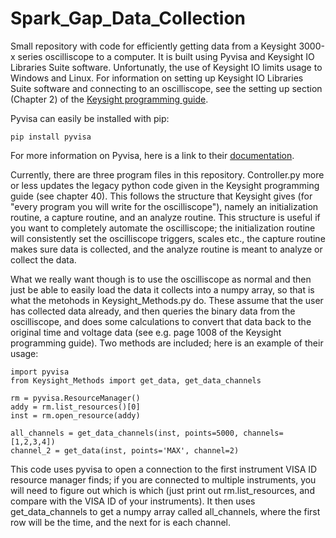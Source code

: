 # Spark_Gap_Data_Collection
Small repository with code for efficiently getting data from a Keysight 3000-x series oscilliscope to a computer. It is built using Pyvisa and Keysight IO Libraries Suite software. Unfortunatly, the use of Keysight IO limits usage to Windows and Linux. For information on setting up Keysight IO Libraries Suite software and connecting to an oscilliscope, see the setting up section (Chapter 2) of the [Keysight programming guide](https://www.keysight.com/us/en/assets/9018-06894/programming-guides/9018-06894.pdf?success=true).

Pyvisa can easily be installed with pip:

```pip install pyvisa```

For more information on Pyvisa, here is a link to their [documentation](https://pyvisa.readthedocs.io/en/latest/introduction/rvalues.html).

Currently, there are three program files in this repository. Controller.py more or less updates the legacy python code given in the Keysight programming guide (see chapter 40). This follows the structure that Keysight gives (for "every program you will write for the oscilliscope"), namely an initialization routine, a capture routine, and an analyze routine. This structure is useful if you want to completely automate the oscilliscope; the initialization routine will consistently set the oscilliscope triggers, scales etc., the capture routine makes sure data is collected, and the analyze routine is meant to analyze or collect the data. 

What we really want though is to use the oscilliscope as normal and then just be able to easily load the data it collects into a numpy array, so that is what the metohods in Keysight_Methods.py do. These assume that the user has collected data already, and then queries the binary data from the oscilliscope, and does some calculations to convert that data back to the original time and voltage data (see e.g. page 1008 of the Keysight programming guide). Two methods are included; here is an example of their usage:

```
import pyvisa
from Keysight_Methods import get_data, get_data_channels

rm = pyvisa.ResourceManager()
addy = rm.list_resources()[0]
inst = rm.open_resource(addy)

all_channels = get_data_channels(inst, points=5000, channels=[1,2,3,4])
channel_2 = get_data(inst, points='MAX', channel=2)
```

This code uses pyvisa to open a connection to the first instrument VISA ID resource manager finds; if you are connected to multiple instruments, you will need to figure out which is which (just print out rm.list_resources, and compare with the VISA ID of your instruments). It then uses get_data_channels to get a numpy array called all_channels, where the first row will be the time, and the next for is each channel. 
